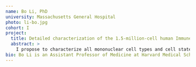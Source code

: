 ```yaml
---
name: Bo Li, PhD
university: Massachusetts General Hospital
photo: li-bo.jpg
cohort: I
project:
  title: Detailed characterization of the 1.5-million-cell human Immune Cell Atlas single-cell RNA-seq data provides a valuable healthy reference for COVID-19 research
  abstract: >
    I propose to characterize all mononuclear cell types and cell states in hematopoiesis by analyzing the 1.5-million-cell human Immune Cell Atlas (bone marrow, peripheral blood and cord blood) single-cell RNA-seq (scRNA-seq) dataset we have generated using Cumulus and the Terra platform. To demonstrate the value of our dataset for COVID-19 research, I further propose to identify rare cell populations from a public peripheral blood scRNA-seq dataset of COVID-19 patients (28,094 cells) by utilizing our Immune Cell Atlas as a healthy reference. In addition, collaborating with the Terra team, I will create a featured Terra workspace reproducing the proposed analysis and develop a workshop for BDC users based on the featured workspace, demonstrating the best practices for large-scale scRNA-seq analysis using the BDC ecosystem.
bio: Bo Li is an Assistant Professor of Medicine at Harvard Medical School and Director of Bioinformatics and Computational Biology at the Center for Immunology Inflammatory Diseases at Massachusetts General Hospital. His research focuses on large-scale single-cell genomics data analysis. He received his PhD in Computer Science from the University of Wisconsin-Madison and completed two postdoctoral trainings with Dr. Lior Pachter at the University of California, Berkeley and Dr. Aviv Regev at the Broad Institute. He is best known for developing RSEM, an impactful RNA-seq transcript quantification software. RSEM is cited 8,713 times (Google Scholar) and adopted by several big consortia such as TCGA, ENCODE, GTEx and TOPMed.
---
```

